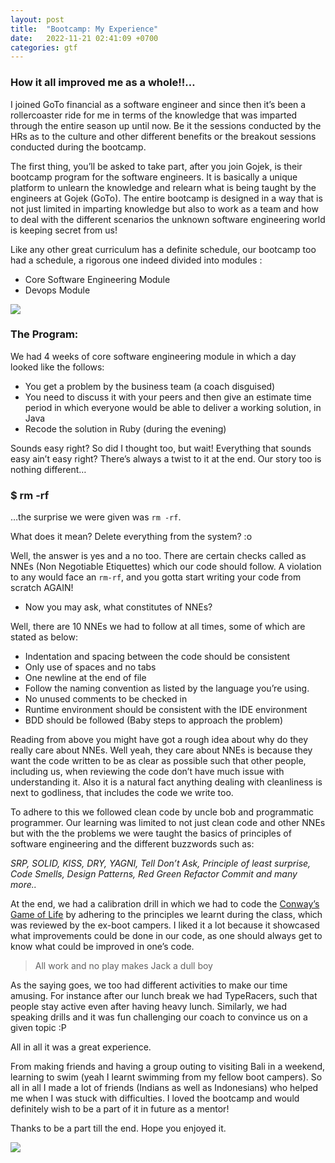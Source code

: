 ```yaml
---
layout: post
title:  "Bootcamp: My Experience"
date:   2022-11-21 02:41:09 +0700
categories: gtf
---
```




### How it all improved me as a whole!!…	

I joined GoTo financial as a software engineer and since then it’s been a rollercoaster ride for me in terms of the knowledge that was imparted through the entire season up until now. Be it the sessions conducted by the HRs as to the culture and other different benefits or the breakout sessions conducted during the bootcamp.


The first thing, you’ll be asked to take part, after you join Gojek, is their bootcamp program for the software engineers. It is basically a unique platform to unlearn the knowledge and relearn what is being taught by the engineers at Gojek (GoTo). The entire bootcamp is designed in a way that is not just limited in imparting knowledge but also to work as a team and how to deal with the different scenarios the unknown software engineering world is keeping secret from us!

Like any other great curriculum has a definite schedule, our bootcamp too had a schedule, a rigorous one indeed divided into modules :

- Core Software Engineering Module
- Devops Module

![](https://lh3.googleusercontent.com/pw/AL9nZEUPVLEXFgo2cCmWQs-4YpSrHOGe6x_vV3bkL4xBtjJIdLPKqiV8ajzcl6fgcOWgP0WgemP5upONTiml5rKx7RPzUoAGNWCufwnX6kQnYD_vpqGRGmmKzljgM6lDASAmcU-r2nkTgsyQlflRoUdZWB4O=w760-h570-no?authuser=0)

### The Program: 

We had 4 weeks of core software engineering module in which a day looked like the follows:
- You get a problem by the business team (a coach disguised) 
- You need to discuss it with your peers and then give an estimate time period in which everyone would be able to deliver a working solution, in Java
- Recode the solution in Ruby (during the evening)

Sounds easy right? So did I thought too, but wait! Everything that sounds easy ain’t easy right? There’s always a twist to it at the end. Our story too is nothing different…

### $ rm -rf

…the surprise we were given was `rm -rf`. 

What does it mean? Delete everything from the system? :o 

Well, the answer is yes and a no too. There are certain checks called as NNEs (Non Negotiable Etiquettes) which our code should follow. A violation to any would face an `rm-rf`, and you gotta start writing your code from scratch AGAIN!

- Now you may ask, what constitutes of NNEs?  

Well, there are 10 NNEs we had to follow at all times, some of which are stated as below:

- Indentation and spacing between the code should be consistent
- Only use of spaces and no tabs 
- One newline at the end of file
- Follow the naming convention as listed by the language you’re using.
- No unused comments to be checked in
- Runtime environment should be consistent with the IDE environment
- BDD should be followed (Baby steps to approach the problem)


Reading from  above you might have got a rough idea about why do they really care about NNEs. Well yeah, they care about NNEs is because they want the code written to be as clear as possible such that other people, including us, when reviewing the code don’t have much issue with understanding it. Also it is a natural fact anything dealing with cleanliness is next to godliness, that includes the code we write too.

To adhere to this we followed clean code by uncle bob and programmatic programmer. Our learning was limited to not just clean code and other NNEs but with the the problems we were taught the basics of principles of software engineering and the different buzzwords such as:

_SRP, SOLID, KISS, DRY, YAGNI, Tell Don’t Ask, Principle of least surprise, Code Smells, Design Patterns, Red Green Refactor Commit and many more.._


At the end, we had a calibration drill in which we had to code the [Conway’s Game of Life](https://en.wikipedia.org/wiki/Conway%27s_Game_of_Life  ) by adhering to the principles we learnt during the class, which was reviewed by the ex-boot campers. I liked it a lot because it showcased what improvements could be done in our code, as one should always get to know what could be improved in one’s code.

> All work and no play makes Jack a dull boy

As the saying goes, we too had different activities to make our time amusing. For instance after our lunch break we had TypeRacers, such that people stay active even after having heavy lunch. Similarly, we had speaking drills and it was fun challenging our coach to convince us on a given topic :P

All in all it was a great experience. 

From making friends and having a group outing to visiting Bali in a weekend, learning to swim (yeah I learnt swimming from my fellow boot campers). So all in all I made a lot of friends (Indians as well as Indonesians) who helped me when I was stuck with difficulties. I loved the bootcamp and would definitely wish to be a part of it in future as a mentor!

Thanks to be a part till the end.
Hope you enjoyed it.

![](https://lh3.googleusercontent.com/pw/AL9nZEXNpJnJoW6-pSqoVBWlHj0VWXaH2projL87VEPzZVXTKiHd9lRwU30sV-aPGJVlnHvGqeXS9JPLdSpB8iUQDM4GQGtCM2B22YY-zczf90aA1s80Zy0XIN5V_Y0gZVRMzxRnNrtlJaA8XVDU7uqYReQEPg=w856-h570-no?authuser=0)
